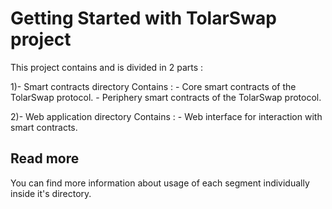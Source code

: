 # Getting Started with TolarSwap project

This project contains and is divided in 2 parts : 

1)- Smart contracts directory 
    Contains : - Core smart contracts of the TolarSwap protocol.
               - Periphery smart contracts of the TolarSwap protocol.
    
2)- Web application directory
    Contains : - Web interface for interaction with smart contracts.

## Read more

You can find more information about usage of each segment individually inside it's directory.